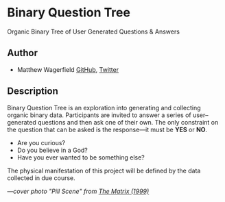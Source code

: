 # Binary Question Tree

Organic Binary Tree of User Generated Questions & Answers

## Author

- Matthew Wagerfield [GitHub](https://github.com/wagerfield), [Twitter](https://twitter.com/mwagerfield)

## Description

Binary Question Tree is an exploration into generating and collecting organic binary data.
Participants are invited to answer a series of user–generated questions and then ask one of their own.
The only constraint on the question that can be asked is the response—it must be **YES** or **NO**.

* Are you curious?
* Do you believe in a God?
* Have you ever wanted to be something else?

The physical manifestation of this project will be defined by the data collected in due course.

*—cover photo "Pill Scene" from [The Matrix (1999)](http://www.imdb.com/title/tt0133093/)*
